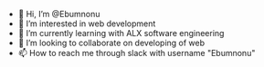 - 👋 Hi, I’m @Ebumnonu
- 👀 I’m interested in web development
- 🌱 I’m currently learning with ALX software engineering
- 💞️ I’m looking to collaborate on developing of web
- 📫 How to reach me through slack with username "Ebumnonu"

<!---
Ebumnonu/Ebumnonu is a ✨ special ✨ repository because its `README.md` (this file) appears on your GitHub profile.
You can click the Preview link to take a look at your changes.
--->

